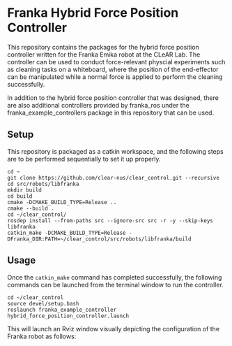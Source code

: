 # Franka Hybrid Force Position Controller

This repository contains the packages for the hybrid force position controller written for the Franka Emika robot at the CLeAR Lab.
The controller can be used to conduct force-relevant physcial experiments such as cleaning tasks on a whiteboard, where the position of the end-effector can be manipulated while a normal force is applied to perform the cleaning successfully.

In addition to the hybrid force position controller that was designed, there are also additional controllers provided by franka_ros under the franka_example_controllers package in this repository that can be used.

## Setup

This repository is packaged as a catkin workspace, and the following steps are to be performed sequentially to set it up properly.
```
cd ~
git clone https://github.com/clear-nus/clear_control.git --recursive
cd src/robots/libfranka
mkdir build
cd build
cmake -DCMAKE_BUILD_TYPE=Release ..
cmake --build .
cd ~/clear_control/
rosdep install --from-paths src --ignore-src src -r -y --skip-keys libfranka
catkin_make -DCMAKE_BUILD_TYPE=Release -DFranka_DIR:PATH=~/clear_control/src/robots/libfranka/build
```
## Usage

Once the ```catkin_make``` command has completed successfully, the following commands can be launched from the terminal window to run the controller.

```
cd ~/clear_control
source devel/setup.bash
roslaunch franka_example_controller hybrid_force_position_controller.launch
```

This will launch an Rviz window visually depicting the configuration of the Franka robot as follows:


